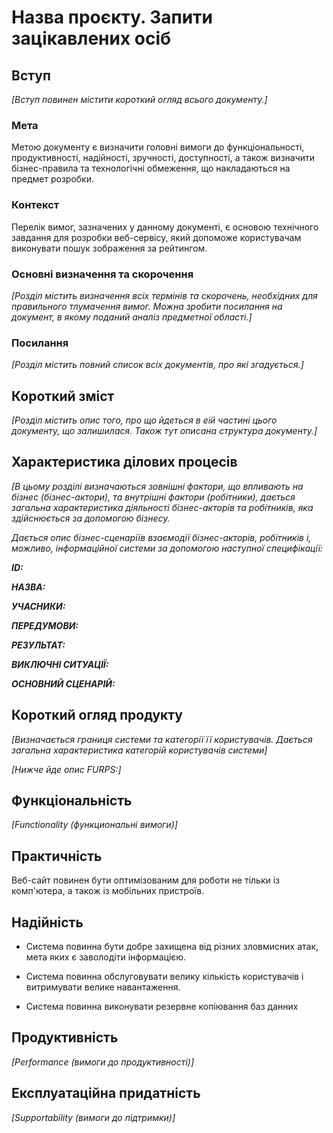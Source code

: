 # Назва проєкту. Запити зацікавлених осіб

## Вступ

*[Вступ повинен містити короткий огляд всього документу.]*

### Мета 

Метою документу є визначити головні вимоги до функціональності, продуктивності, надійності, зручності, доступності, а також визначити бізнес-правила та технологічні обмеження, що накладаються на предмет розробки.

### Контекст

Перелік вимог, зазначених у данному документі, є основою технічного завдання для розробки веб-сервісу, який допоможе користувачам виконувати пошук зображення за рейтингом.


### Основні визначення та скорочення

*[Розділ містить визначення всіх термінів та скорочень, необхідних для правильного
тлумачення вимог. Можна зробити посилання на документ, в якому поданий аналіз предметної області.]*


### Посилання

*[Розділ містить повний список всіх документів, про які згадується.]*


## Короткий зміст

*[Розділ містить опис того, про що йдеться в еій частині цього документу, що залишилася. 
Також тут описана структура документу.]*

## Характеристика ділових процесів

*[В цьому розділі визначаються зовнішні фактори, що впливають на бізнес (бізнес-актори), 
та внутрішні фактори (робітники), дається загальна характеристика діяльності бізнес-акторів 
та робітників, яка здійснюється за допомогою бізнесу.*

*Дається опис бізнес-сценаріїв взаємодії бізнес-акторів, робітників і, можливо, інформаційної системи за допомогою наступної
специфікації:*

   
***ID:*** 
    
***НАЗВА:*** 
    
***УЧАСНИКИ:***  

***ПЕРЕДУМОВИ:*** 

***РЕЗУЛЬТАТ:*** 

***ВИКЛЮЧНІ СИТУАЦІЇ:*** 

***ОСНОВНИЙ СЦЕНАРІЙ:***


## Короткий огляд продукту

*[Визначається границя системи та категорії її користувачів. Дається загальна характеристика категорій користувачів
системи]*

*[Нижче йде опис FURPS:]*


## Функціональність

*[Functionality (функциональні вимоги)]*

## Практичність

Веб-сайт повинен бути оптимізованим для роботи не тільки із комп'ютера, а також із мобільних пристроїв.

## Надійність

- Система повинна бути добре захищена від різних зловмисних атак, мета яких є заволодіти інформацією.

- Система повинна обслуговувати велику кількість користувачів і витримувати велике навантаження.

- Система повинна виконувати резервне копіювання баз данних 

## Продуктивність

*[Performance (вимоги до продуктивності)]*

## Експлуатаційна придатність

*[Supportability (вимоги до підтримки)]*

